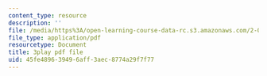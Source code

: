 ```yaml
---
content_type: resource
description: ''
file: /media/https%3A/open-learning-course-data-rc.s3.amazonaws.com/2-003sc-engineering-dynamics-fall-2011/45fe489639496aff3aec8774a29f7f77_OxcCPTc_bXw.pdf
file_type: application/pdf
resourcetype: Document
title: 3play pdf file
uid: 45fe4896-3949-6aff-3aec-8774a29f7f77
---
```

